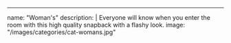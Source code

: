 ---
name: "Woman's"
description: |
  Everyone will know when you enter the room with this high quality snapback with a flashy look.
image: "/images/categories/cat-womans.jpg"
